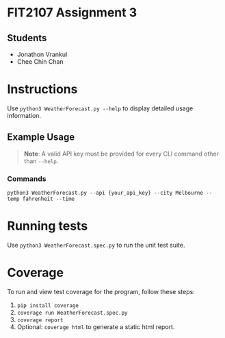 # FIT2107 Assignment 3

## Students

- Jonathon Vrankul
- Chee Chin Chan

# Instructions

Use `python3 WeatherForecast.py --help` to display detailed usage information.

## Example Usage

> **Note**: A valid API key must be provided for every CLI command other than `--help`.

### Commands

`python3 WeatherForecast.py --api {your_api_key} --city Melbourne --temp fahrenheit --time`

# Running tests

Use `python3 WeatherForecast.spec.py` to run the unit test suite.

# Coverage

To run and view test coverage for the program, follow these steps:

1. `pip install coverage`
1. `coverage run WeatherForecast.spec.py`
1. `coverage report`
1. Optional: `coverage html` to generate a static html report.
